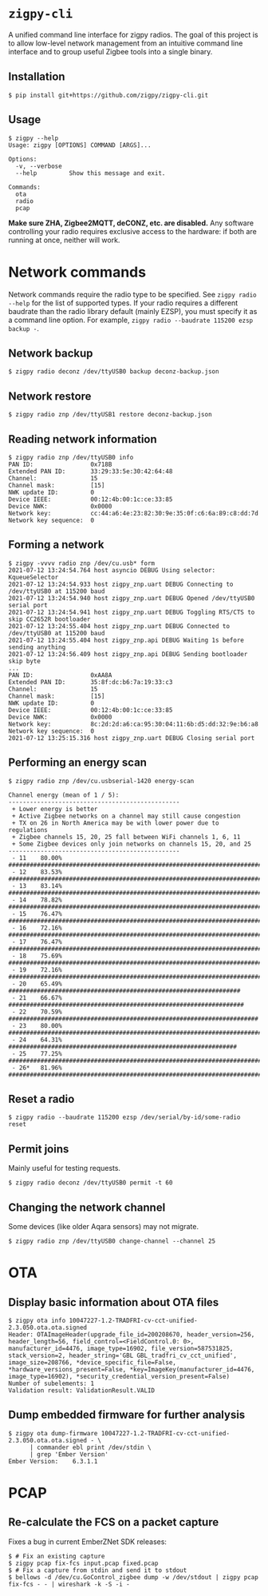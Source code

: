 # `zigpy-cli`

A unified command line interface for zigpy radios. The goal of this project is to allow
low-level network management from an intuitive command line interface and to group useful
Zigbee tools into a single binary.

## Installation

```console
$ pip install git+https://github.com/zigpy/zigpy-cli.git
```

## Usage

```console
$ zigpy --help
Usage: zigpy [OPTIONS] COMMAND [ARGS]...

Options:
  -v, --verbose
  --help         Show this message and exit.

Commands:
  ota
  radio
  pcap
```

**Make sure ZHA, Zigbee2MQTT, deCONZ, etc. are disabled.** Any software controlling your
radio requires exclusive access to the hardware: if both are running at once, neither will work.

# Network commands
Network commands require the radio type to be specified. See `zigpy radio --help` for the list of supported types.
If your radio requires a different baudrate than the radio library default (mainly EZSP), you must specify it as a command line option. For example, `zigpy radio --baudrate 115200 ezsp backup -`.

## Network backup

```console
$ zigpy radio deconz /dev/ttyUSB0 backup deconz-backup.json
```

## Network restore

```console
$ zigpy radio znp /dev/ttyUSB1 restore deconz-backup.json
```

## Reading network information

```console
$ zigpy radio znp /dev/ttyUSB0 info
PAN ID:                0x718B
Extended PAN ID:       33:29:33:5e:30:42:64:48
Channel:               15
Channel mask:          [15]
NWK update ID:         0
Device IEEE:           00:12:4b:00:1c:ce:33:85
Device NWK:            0x0000
Network key:           cc:44:a6:4e:23:82:30:9e:35:0f:c6:6a:89:c8:dd:7d
Network key sequence:  0
```

## Forming a network

```console
$ zigpy -vvvv radio znp /dev/cu.usb* form
2021-07-12 13:24:54.764 host asyncio DEBUG Using selector: KqueueSelector
2021-07-12 13:24:54.933 host zigpy_znp.uart DEBUG Connecting to /dev/ttyUSB0 at 115200 baud
2021-07-12 13:24:54.940 host zigpy_znp.uart DEBUG Opened /dev/ttyUSB0 serial port
2021-07-12 13:24:54.941 host zigpy_znp.uart DEBUG Toggling RTS/CTS to skip CC2652R bootloader
2021-07-12 13:24:55.404 host zigpy_znp.uart DEBUG Connected to /dev/ttyUSB0 at 115200 baud
2021-07-12 13:24:55.404 host zigpy_znp.api DEBUG Waiting 1s before sending anything
2021-07-12 13:24:56.409 host zigpy_znp.api DEBUG Sending bootloader skip byte
...
PAN ID:                0xAA8A
Extended PAN ID:       35:8f:dc:b6:7a:19:33:c3
Channel:               15
Channel mask:          [15]
NWK update ID:         0
Device IEEE:           00:12:4b:00:1c:ce:33:85
Device NWK:            0x0000
Network key:           8c:2d:2d:a6:ca:95:30:04:11:6b:d5:dd:32:9e:b6:a8
Network key sequence:  0
2021-07-12 13:25:15.316 host zigpy_znp.uart DEBUG Closing serial port
```

## Performing an energy scan

```console
$ zigpy radio znp /dev/cu.usbserial-1420 energy-scan

Channel energy (mean of 1 / 5):
------------------------------------------------
 + Lower energy is better
 + Active Zigbee networks on a channel may still cause congestion
 + TX on 26 in North America may be with lower power due to regulations
 + Zigbee channels 15, 20, 25 fall between WiFi channels 1, 6, 11
 + Some Zigbee devices only join networks on channels 15, 20, and 25
------------------------------------------------
 - 11    80.00%  ################################################################################
 - 12    83.53%  ###################################################################################
 - 13    83.14%  ###################################################################################
 - 14    78.82%  ##############################################################################
 - 15    76.47%  ############################################################################
 - 16    72.16%  ########################################################################
 - 17    76.47%  ############################################################################
 - 18    75.69%  ###########################################################################
 - 19    72.16%  ########################################################################
 - 20    65.49%  #################################################################
 - 21    66.67%  ##################################################################
 - 22    70.59%  ######################################################################
 - 23    80.00%  ################################################################################
 - 24    64.31%  ################################################################
 - 25    77.25%  #############################################################################
 - 26*   81.96%  #################################################################################
```

## Reset a radio

```console
$ zigpy radio --baudrate 115200 ezsp /dev/serial/by-id/some-radio reset
```

## Permit joins

Mainly useful for testing requests.

```console
$ zigpy radio deconz /dev/ttyUSB0 permit -t 60
```

## Changing the network channel

Some devices (like older Aqara sensors) may not migrate.

```console
$ zigpy radio znp /dev/ttyUSB0 change-channel --channel 25
```

# OTA
## Display basic information about OTA files
```console
$ zigpy ota info 10047227-1.2-TRADFRI-cv-cct-unified-2.3.050.ota.ota.signed
Header: OTAImageHeader(upgrade_file_id=200208670, header_version=256, header_length=56, field_control=<FieldControl.0: 0>, manufacturer_id=4476, image_type=16902, file_version=587531825, stack_version=2, header_string='GBL GBL_tradfri_cv_cct_unified', image_size=208766, *device_specific_file=False, *hardware_versions_present=False, *key=ImageKey(manufacturer_id=4476, image_type=16902), *security_credential_version_present=False)
Number of subelements: 1
Validation result: ValidationResult.VALID
```

## Dump embedded firmware for further analysis

```console
$ zigpy ota dump-firmware 10047227-1.2-TRADFRI-cv-cct-unified-2.3.050.ota.ota.signed - \
      | commander ebl print /dev/stdin \
      | grep 'Ember Version'
Ember Version:    6.3.1.1
```


# PCAP
## Re-calculate the FCS on a packet capture

Fixes a bug in current EmberZNet SDK releases:
```console
$ # Fix an existing capture
$ zigpy pcap fix-fcs input.pcap fixed.pcap
$ # Fix a capture from stdin and send it to stdout
$ bellows -d /dev/cu.GoControl_zigbee dump -w /dev/stdout | zigpy pcap fix-fcs - - | wireshark -k -S -i -
```
